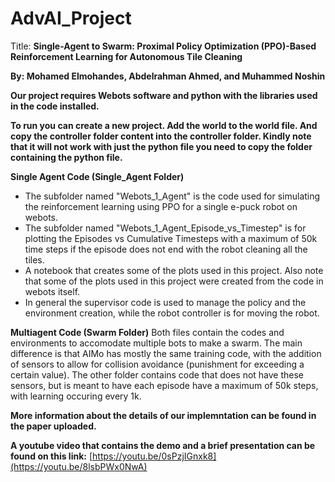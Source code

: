 # AdvAI_Project
Title: **Single-Agent to Swarm: Proximal Policy Optimization (PPO)-Based Reinforcement Learning for Autonomous Tile Cleaning**

**By: Mohamed Elmohandes, Abdelrahman Ahmed, and Muhammed Noshin**

**Our project requires Webots software and python with the libraries used in the code installed.**

**To run you can create a new project. Add the world to the world file. And copy the controller folder content into the controller folder. Kindly note that it will not work with just the python file you need to copy the folder containing the python file.**

**Single Agent Code (Single_Agent Folder)**
- The subfolder named "Webots_1_Agent" is the code used for simulating the reinforcement learning using PPO for a single e-puck robot on webots.
- The subfolder named "Webots_1_Agent_Episode_vs_Timestep" is for plotting the Episodes vs Cumulative Timesteps with a maximum of 50k time steps if the episode does not end with the robot cleaning all the tiles.
- A notebook that creates some of the plots used in this project. Also note that some of the plots used in this project were created from the code in webots itself.
- In general the supervisor code is used to manage the policy and the environment creation, while the robot controller is for moving the robot.

**Multiagent Code (Swarm Folder)**
Both files contain the codes and environments to accomodate multiple bots to make a swarm.
The main difference is that AIMo has mostly the same training code, with the addition of sensors to allow for collision avoidance (punishment for exceeding a certain value).
The other folder contains code that does not have these sensors, but is meant to have each episode have a maximum of 50k steps, with learning occuring every 1k.

**More information about the details of our implemntation can be found in the paper uploaded.**

**A youtube video that contains the demo and a brief presentation can be found on this link:** [https://youtu.be/0sPzjIGnxk8](https://youtu.be/8lsbPWx0NwA)
